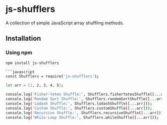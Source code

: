 # js-shufflers

A collection of simple JavaScript array shuffling methods.

## Installation

### Using npm
```bash
npm install js-shufflers

```javascript
const Shufflers = require('js-shufflers');

let arr = [1, 2, 3, 4, 5];

console.log('Fisher-Yates Shuffle:', Shufflers.fisherYatesShuffle([...arr]));
console.log('Random Sort Shuffle:', Shufflers.randomSortShuffle([...arr]));
console.log('Lodash Shuffle:', Shufflers.lodashShuffle([...arr]));
console.log('Custom Shuffle:', Shufflers.customShuffle([...arr]));
console.log('Recursive Shuffle:', Shufflers.recursiveShuffle([...arr]));
console.log('While Loop Shuffle:', Shufflers.whileShuffle([...arr]));

